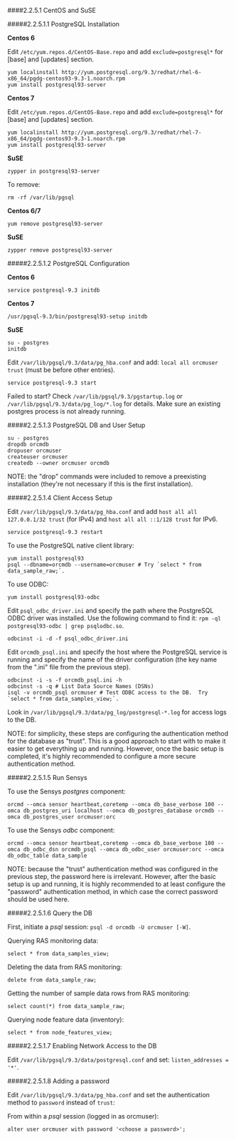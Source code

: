 ####2.2.5.1 CentOS and SuSE
 
#####2.2.5.1.1 PostgreSQL Installation
 
**Centos 6**
 
Edit `/etc/yum.repos.d/CentOS-Base.repo` and add `exclude=postgresql*` for [base] and [updates] section.
```
yum localinstall http://yum.postgresql.org/9.3/redhat/rhel-6-x86_64/pgdg-centos93-9.3-1.noarch.rpm
yum install postgresql93-server 
```
 
**Centos 7**
 
Edit `/etc/yum.repos.d/CentOS-Base.repo` and add `exclude=postgresql*` for [base] and [updates] section.
```
yum localinstall http://yum.postgresql.org/9.3/redhat/rhel-7-x86_64/pgdg-centos93-9.3-1.noarch.rpm
yum install postgresql93-server 
```
 
**SuSE**
 
```
zypper in postgresql93-server
```
 
To remove:
```
rm -rf /var/lib/pgsql
```
 
**Centos 6/7**
 
```
yum remove postgresql93-server 
```
 
**SuSE**
 
```
zypper remove postgresql93-server 
```
 
#####2.2.5.1.2 PostgreSQL Configuration
 
**Centos 6**
 
```
service postgresql-9.3 initdb
```
 
**Centos 7**
 
```
/usr/pgsql-9.3/bin/postgresql93-setup initdb
```
 
**SuSE**
 
```
su - postgres
initdb
```
 
Edit `/var/lib/pgsql/9.3/data/pg_hba.conf` and add: `local all orcmuser trust` (must be before other entries).
 
```
service postgresql-9.3 start
```
 
Failed to start?  Check `/var/lib/pgsql/9.3/pgstartup.log` or `/var/lib/pgsql/9.3/data/pg_log/*.log` for details.  Make sure an existing postgres process is not already running.
 
#####2.2.5.1.3 PostgreSQL DB and User Setup
 
```
su - postgres
dropdb orcmdb
dropuser orcmuser 
createuser orcmuser 
createdb --owner orcmuser orcmdb
```
 
NOTE: the "drop" commands were included to remove a preexisting installation (they're not necessary if this is the first installation).
 
#####2.2.5.1.4 Client Access Setup
 
Edit `/var/lib/pgsql/9.3/data/pg_hba.conf` and add `host all all 127.0.0.1/32 trust` (for IPv4) and `host all all ::1/128 trust` for IPv6.
 
```
service postgresql-9.3 restart
```
 
To use the PostgreSQL native client library:
```
yum install postgresql93
psql --dbname=orcmdb --username=orcmuser # Try `select * from data_sample_raw;`.
```
 
To use ODBC:
```
yum install postgresql93-odbc
```
 
Edit `psql_odbc_driver.ini` and specify the path where the PostgreSQL ODBC driver was installed.  Use the following command to find it: `rpm -ql postgresql93-odbc | grep psqlodbc.so`.
 
```
odbcinst -i -d -f psql_odbc_driver.ini
```
 
Edit `orcmdb_psql.ini` and specify the host where the PostgreSQL service is running and specify the name of the driver configuration (the key name from the ".ini" file from the previous step).
 
```
odbcinst -i -s -f orcmdb_psql.ini -h
odbcinst -s -q # List Data Source Names (DSNs)
isql -v orcmdb_psql orcmuser # Test ODBC access to the DB.  Try `select * from data_samples_view;`.
```
 
Look in `/var/lib/pgsql/9.3/data/pg_log/postgresql-*.log` for access logs to the DB.
 
NOTE: for simplicity, these steps are configuring the authentication method for the database as "trust".  This is a good approach to start with to make it easier to get everything up and running.  However, once the basic setup is completed, it's highly recommended to configure a more secure authentication method.
 
#####2.2.5.1.5 Run Sensys
 
To use the Sensys _postgres_ component:
```
orcmd --omca sensor heartbeat,coretemp --omca db_base_verbose 100 --omca db_postgres_uri localhost --omca db_postgres_database orcmdb --omca db_postgres_user orcmuser:orc
```
 
To use the Sensys _odbc_ component:
```
orcmd --omca sensor heartbeat,coretemp --omca db_base_verbose 100 --omca db_odbc_dsn orcmdb_psql --omca db_odbc_user orcmuser:orc --omca db_odbc_table data_sample 
```
 
NOTE: because the "trust" authentication method was configured in the previous step, the password here is irrelevant.  However, after the basic setup is up and running, it is highly recommended to at least configure the "password" authentication method, in which case the correct password should be used here.
 
#####2.2.5.1.6 Query the DB
 
First, initiate a _psql_ session: `psql -d orcmdb -U orcmuser [-W]`.
 
Querying RAS monitoring data:
```
select * from data_samples_view;
```
 
Deleting the data from RAS monitoring:
```
delete from data_sample_raw;
```
 
Getting the number of sample data rows from RAS monitoring:
```
select count(*) from data_sample_raw;
```
 
Querying node feature data (inventory):
```
select * from node_features_view;
```
 
#####2.2.5.1.7 Enabling Network Access to the DB
 
Edit `/var/lib/pgsql/9.3/data/postgresql.conf` and set: `listen_addresses = '*'`.
 
#####2.2.5.1.8 Adding a password
 
Edit `/var/lib/pgsql/9.3/data/pg_hba.conf` and set the authentication method to `password` instead of `trust`:
 
From within a _psql_ session (logged in as orcmuser):
```
alter user orcmuser with password '<choose a password>';
```
